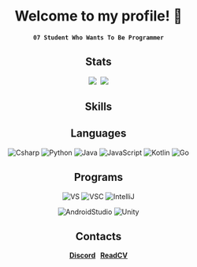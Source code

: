 <div align=center>
  <h1>Welcome to my profile! 👋</h1>
  
  #### ```07 Student Who Wants To Be Programmer```
</div>
<h2 align="center">Stats</h2>
<div align="center">
  <img src="https://github-readme-stats.vercel.app/api?username=ERRrOR404&theme=dark"/></a>&nbsp 
  <img src="https://github-readme-stats.vercel.app/api/top-langs/?username=ERRrOR404&layout=compact&theme=dark"/></a>
</div>
<h2 align="center">Skills</h2>
<h2 align="center">Languages</h2>
<div align="center">
  
![Csharp](https://img.shields.io/badge/-Csharp-9d70d8?style=for-the-badge&logo=c-sharp&logoColor=fff)
![Python](https://img.shields.io/badge/-Python-3471a1?style=for-the-badge&logo=python&logoColor=fff)
![Java](https://img.shields.io/badge/-Java-ec8032?style=for-the-badge&logo=java&logoColor=fff)
![JavaScript](https://img.shields.io/badge/-JavaScript-e3d41e?style=for-the-badge&logo=javascript&logoColor=fff)
![Kotlin](https://img.shields.io/badge/-Kotlin-0099dd?style=for-the-badge&logo=kotlin&logoColor=fff)
![Go](https://img.shields.io/badge/-Go-00acd7?style=for-the-badge&logo=go&logoColor=fff)
</div>
<h2 align="center">Programs</h2>
<div align="center">
  
![VS](https://img.shields.io/badge/-VS-a878de?style=for-the-badge&logo=visual-studio&logoColor=fff)
![VSC](https://img.shields.io/badge/-VSC-31a0e8?style=for-the-badge&logo=visual-studio-code&logoColor=fff)
![IntelliJ](https://img.shields.io/badge/-IntelliJ-e03d6a?style=for-the-badge&logo=intelli-j&logoColor=fff)
  
![AndroidStudio](https://img.shields.io/badge/-AndroidStudio-88b852?style=for-the-badge&logo=android-studiom&logoColor=fff)
![Unity](https://img.shields.io/badge/-Unity-040707?style=for-the-badge&logo=unity&logoColor=fff)
</div>
<h2 align="center">Contacts</h2>
<div align="center">
<b>
  
[Discord](https://discord.com/users/476152575385927711)&nbsp;&nbsp;&nbsp;[ReadCV](https://read.cv/error)
</b>
</div>
